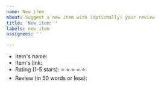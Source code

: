 ```yaml
---
name: New item
about: Suggest a new item with (optionally) your review
title: 'New item: '
labels: new item
assignees: ''

---
```


* Item's name: <!-- required -->
* Item's link: <!-- required -->
* Rating (1-5 stars): ⭐ ⭐ ⭐ ⭐ ⭐ <!-- delete entry if no rating -->
* Review (in 50 words or less): <!-- delete entry if no review -->
